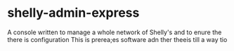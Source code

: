 # shelly-admin-express

A console written to manage a whole network of Shelly's and to enure the there is configuration
This is prerea;es software adn ther theeis till a way tio